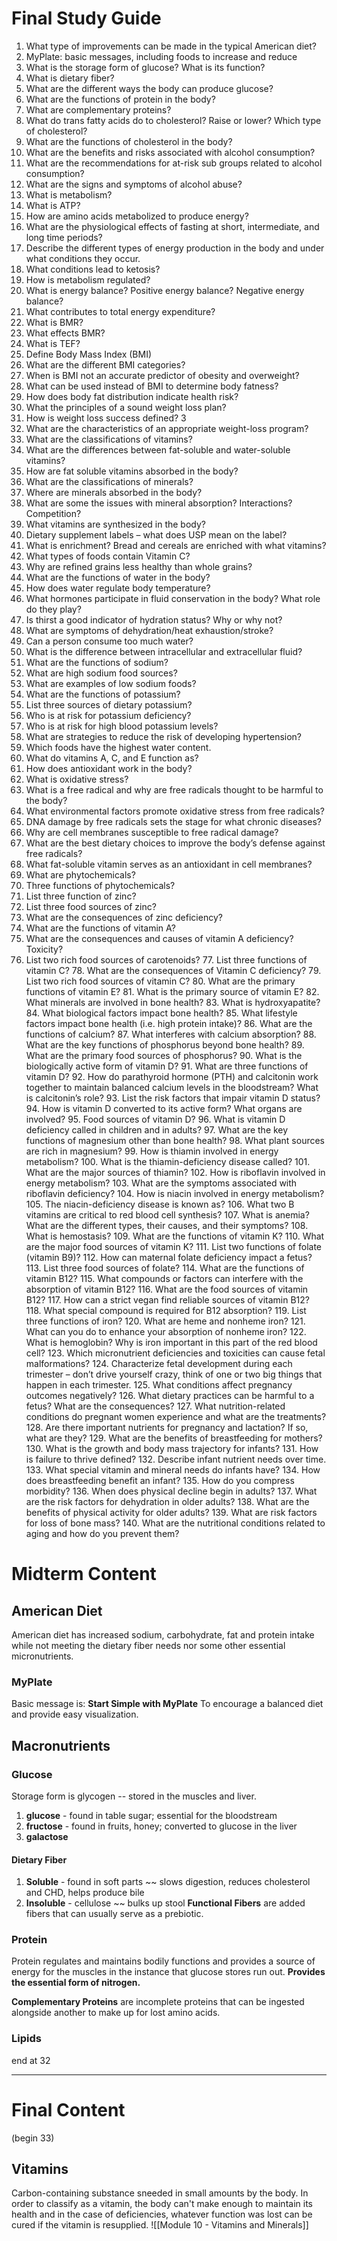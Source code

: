 # Final Study Guide
1. What type of improvements can be made in the typical American diet? 
2. MyPlate: basic messages, including foods to increase and reduce 
3. What is the storage form of glucose? What is its function? 
4. What is dietary fiber? 
5. What are the different ways the body can produce glucose? 
6. What are the functions of protein in the body? 
7. What are complementary proteins? 
8. What do trans fatty acids do to cholesterol? Raise or lower? Which type of cholesterol? 
9. What are the functions of cholesterol in the body? 
10. What are the benefits and risks associated with alcohol consumption? 
11. What are the recommendations for at-risk sub groups related to alcohol consumption? 
12. What are the signs and symptoms of alcohol abuse? 
13. What is metabolism? 
14. What is ATP? 
15. How are amino acids metabolized to produce energy? 
16. What are the physiological effects of fasting at short, intermediate, and long time periods? 
17. Describe the different types of energy production in the body and under what conditions they occur. 
18. What conditions lead to ketosis? 
19. How is metabolism regulated? 
20. What is energy balance? Positive energy balance? Negative energy balance? 
21. What contributes to total energy expenditure? 
22. What is BMR? 
23. What effects BMR? 
24. What is TEF? 
25. Define Body Mass Index (BMI) 
26. What are the different BMI categories? 
27. When is BMI not an accurate predictor of obesity and overweight?
28. What can be used instead of BMI to determine body fatness? 
29. How does body fat distribution indicate health risk? 
30. What the principles of a sound weight loss plan? 
31. How is weight loss success defined? 3
32. What are the characteristics of an appropriate weight-loss program? 
33. What are the classifications of vitamins? 
34. What are the differences between fat-soluble and water-soluble vitamins? 
35. How are fat soluble vitamins absorbed in the body? 
36. What are the classifications of minerals? 
37. Where are minerals absorbed in the body? 
38. What are some the issues with mineral absorption? Interactions? Competition? 
39. What vitamins are synthesized in the body? 
40. Dietary supplement labels – what does USP mean on the label? 
41. What is enrichment? Bread and cereals are enriched with what vitamins? 
42. What types of foods contain Vitamin C? 
43. Why are refined grains less healthy than whole grains? 
44. What are the functions of water in the body? 
45. How does water regulate body temperature? 
46. What hormones participate in fluid conservation in the body? What role do they play? 
47. Is thirst a good indicator of hydration status? Why or why not? 
48. What are symptoms of dehydration/heat exhaustion/stroke? 
49. Can a person consume too much water? 
50. What is the difference between intracellular and extracellular fluid? 
51. What are the functions of sodium? 
52. What are high sodium food sources? 
53. What are examples of low sodium foods?
54. What are the functions of potassium? 
55. List three sources of dietary potassium? 
56. Who is at risk for potassium deficiency? 
57. Who is at risk for high blood potassium levels? 
58. What are strategies to reduce the risk of developing hypertension? 
59. Which foods have the highest water content. 
60. What do vitamins A, C, and E function as? 
61. How does antioxidant work in the body? 
62. What is oxidative stress? 
63. What is a free radical and why are free radicals thought to be harmful to the body? 
64. What environmental factors promote oxidative stress from free radicals? 
65. DNA damage by free radicals sets the stage for what chronic diseases? 
66. Why are cell membranes susceptible to free radical damage? 
67. What are the best dietary choices to improve the body’s defense against free radicals? 
68. What fat-soluble vitamin serves as an antioxidant in cell membranes? 
69. What are phytochemicals? 
70. Three functions of phytochemicals? 
71. List three function of zinc? 
72. List three food sources of zinc? 
73. What are the consequences of zinc deficiency? 
74. What are the functions of vitamin A? 
75. What are the consequences and causes of vitamin A deficiency? Toxicity? 
76. List two rich food sources of carotenoids? 77. List three functions of vitamin C? 78. What are the consequences of Vitamin C deficiency? 79. List two rich food sources of vitamin C? 80. What are the primary functions of vitamin E? 81. What is the primary source of vitamin E? 82. What minerals are involved in bone health? 83. What is hydroxyapatite? 84. What biological factors impact bone health? 85. What lifestyle factors impact bone health (i.e. high protein intake)? 86. What are the functions of calcium? 87. What interferes with calcium absorption? 88. What are the key functions of phosphorus beyond bone health? 89. What are the primary food sources of phosphorus? 90. What is the biologically active form of vitamin D? 91. What are three functions of vitamin D? 92. How do parathyroid hormone (PTH) and calcitonin work together to maintain balanced calcium levels in the bloodstream? What is calcitonin’s role? 93. List the risk factors that impair vitamin D status? 94. How is vitamin D converted to its active form? What organs are involved? 95. Food sources of vitamin D? 96. What is vitamin D deficiency called in children and in adults? 97. What are the key functions of magnesium other than bone health? 98. What plant sources are rich in magnesium? 99. How is thiamin involved in energy metabolism? 100. What is the thiamin-deficiency disease called? 101. What are the major sources of thiamin? 102. How is riboflavin involved in energy metabolism? 103. What are the symptoms associated with riboflavin deficiency? 104. How is niacin involved in energy metabolism? 105. The niacin-deficiency disease is known as? 106. What two B vitamins are critical to red blood cell synthesis? 107. What is anemia? What are the different types, their causes, and their symptoms? 108. What is hemostasis? 109. What are the functions of vitamin K? 110. What are the major food sources of vitamin K? 111. List two functions of folate (vitamin B9)? 112. How can maternal folate deficiency impact a fetus? 113. List three food sources of folate? 114. What are the functions of vitamin B12? 115. What compounds or factors can interfere with the absorption of vitamin B12? 116. What are the food sources of vitamin B12? 117. How can a strict vegan find reliable sources of vitamin B12? 118. What special compound is required for B12 absorption? 119. List three functions of iron? 120. What are heme and nonheme iron? 121. What can you do to enhance your absorption of nonheme iron? 122. What is hemoglobin? Why is iron important in this part of the red blood cell? 123. Which micronutrient deficiencies and toxicities can cause fetal malformations? 124. Characterize fetal development during each trimester – don’t drive yourself crazy, think of one or two big things that happen in each trimester. 125. What conditions affect pregnancy outcomes negatively? 126. What dietary practices can be harmful to a fetus? What are the consequences? 127. What nutrition-related conditions do pregnant women experience and what are the treatments? 128. Are there important nutrients for pregnancy and lactation? If so, what are they? 129. What are the benefits of breastfeeding for mothers? 130. What is the growth and body mass trajectory for infants? 131. How is failure to thrive defined? 132. Describe infant nutrient needs over time. 133. What special vitamin and mineral needs do infants have? 134. How does breastfeeding benefit an infant? 135. How do you compress morbidity? 136. When does physical decline begin in adults? 137. What are the risk factors for dehydration in older adults? 138. What are the benefits of physical activity for older adults? 139. What are risk factors for loss of bone mass? 140. What are the nutritional conditions related to aging and how do you prevent them?
# Midterm Content
## American Diet
American diet has increased sodium, carbohydrate, fat and protein intake while not meeting the dietary fiber needs nor some other essential micronutrients. 
### MyPlate
Basic message is: **Start Simple with MyPlate** 
To encourage a balanced diet and provide easy visualization. 
## Macronutrients
### Glucose
Storage form is glycogen -- stored in the muscles and liver. 
1. **glucose** - found in table sugar; essential for the bloodstream
2. **fructose** - found in fruits, honey; converted to glucose in the liver
3. **galactose**
#### Dietary Fiber
1. **Soluble** - found in soft parts ~~ slows digestion, reduces cholesterol and CHD, helps produce bile
2. **Insoluble** - cellulose ~~ bulks up stool 
**Functional Fibers** are added fibers that can usually serve as a prebiotic.
### Protein
Protein regulates and maintains bodily functions and provides a source of energy for the muscles in the instance that glucose stores run out. 
**Provides the essential form of nitrogen.** 

**Complementary Proteins** are incomplete proteins that can be ingested alongside another to make up for lost amino acids. 
### Lipids

end at 32

---
# Final Content
(begin 33)
## Vitamins
Carbon-containing substance sneeded in small amounts by the body. In order to classify as a vitamin, the body can't make enough to maintain its health and in the case of deficiencies, whatever function was lost can be cured if the vitamin is resupplied. 
![[Module 10 - Vitamins and Minerals]]
